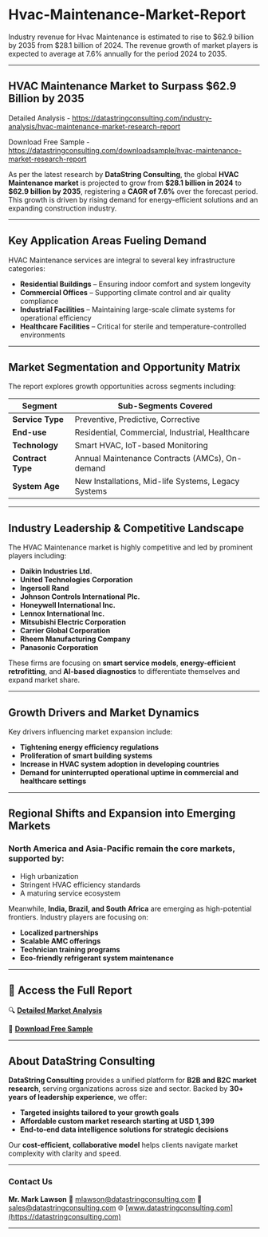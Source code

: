 # Hvac-Maintenance-Market-Report

Industry revenue for Hvac Maintenance is estimated to rise to $62.9 billion by 2035 from $28.1 billion of 2024. The revenue growth of market players is expected to average at 7.6% annually for the period 2024 to 2035.

---

## **HVAC Maintenance Market to Surpass \$62.9 Billion by 2035**

Detailed Analysis - https://datastringconsulting.com/industry-analysis/hvac-maintenance-market-research-report

Download Free Sample - https://datastringconsulting.com/downloadsample/hvac-maintenance-market-research-report

As per the latest research by **DataString Consulting**, the global **HVAC Maintenance market** is projected to grow from **\$28.1 billion in 2024** to **\$62.9 billion by 2035**, registering a **CAGR of 7.6%** over the forecast period. This growth is driven by rising demand for energy-efficient solutions and an expanding construction industry.

---

## **Key Application Areas Fueling Demand**

HVAC Maintenance services are integral to several key infrastructure categories:

* **Residential Buildings** – Ensuring indoor comfort and system longevity
* **Commercial Offices** – Supporting climate control and air quality compliance
* **Industrial Facilities** – Maintaining large-scale climate systems for operational efficiency
* **Healthcare Facilities** – Critical for sterile and temperature-controlled environments

---

## **Market Segmentation and Opportunity Matrix**

The report explores growth opportunities across segments including:

| **Segment**       | **Sub-Segments Covered**                            |
| ----------------- | --------------------------------------------------- |
| **Service Type**  | Preventive, Predictive, Corrective                  |
| **End-use**       | Residential, Commercial, Industrial, Healthcare     |
| **Technology**    | Smart HVAC, IoT-based Monitoring                    |
| **Contract Type** | Annual Maintenance Contracts (AMCs), On-demand      |
| **System Age**    | New Installations, Mid-life Systems, Legacy Systems |

---

## **Industry Leadership & Competitive Landscape**

The HVAC Maintenance market is highly competitive and led by prominent players including:

* **Daikin Industries Ltd.**
* **United Technologies Corporation**
* **Ingersoll Rand**
* **Johnson Controls International Plc.**
* **Honeywell International Inc.**
* **Lennox International Inc.**
* **Mitsubishi Electric Corporation**
* **Carrier Global Corporation**
* **Rheem Manufacturing Company**
* **Panasonic Corporation**

These firms are focusing on **smart service models**, **energy-efficient retrofitting**, and **AI-based diagnostics** to differentiate themselves and expand market share.

---

## **Growth Drivers and Market Dynamics**

Key drivers influencing market expansion include:

* **Tightening energy efficiency regulations**
* **Proliferation of smart building systems**
* **Increase in HVAC system adoption in developing countries**
* **Demand for uninterrupted operational uptime in commercial and healthcare settings**

---

## **Regional Shifts and Expansion into Emerging Markets**

### **North America** and **Asia-Pacific** remain the **core markets**, supported by:

* High urbanization
* Stringent HVAC efficiency standards
* A maturing service ecosystem

Meanwhile, **India, Brazil, and South Africa** are emerging as high-potential frontiers. Industry players are focusing on:

* **Localized partnerships**
* **Scalable AMC offerings**
* **Technician training programs**
* **Eco-friendly refrigerant system maintenance**

---

## 📘 **Access the Full Report**

🔍 [**Detailed Market Analysis**](https://datastringconsulting.com/industry-analysis/hvac-maintenance-market-research-report)

📄 [**Download Free Sample**](https://datastringconsulting.com/downloadsample/hvac-maintenance-market-research-report)

---

## **About DataString Consulting**

**DataString Consulting** provides a unified platform for **B2B and B2C market research**, serving organizations across size and sector. Backed by **30+ years of leadership experience**, we offer:

* **Targeted insights tailored to your growth goals**
* **Affordable custom market research starting at USD 1,399**
* **End-to-end data intelligence solutions for strategic decisions**

Our **cost-efficient, collaborative model** helps clients navigate market complexity with clarity and speed.

---

### **Contact Us**

**Mr. Mark Lawson**
📧 [mlawson@datastringconsulting.com](mailto:mlawson@datastringconsulting.com)
📧 [sales@datastringconsulting.com](mailto:sales@datastringconsulting.com)
🌐 [www.datastringconsulting.com](https://datastringconsulting.com)

---
